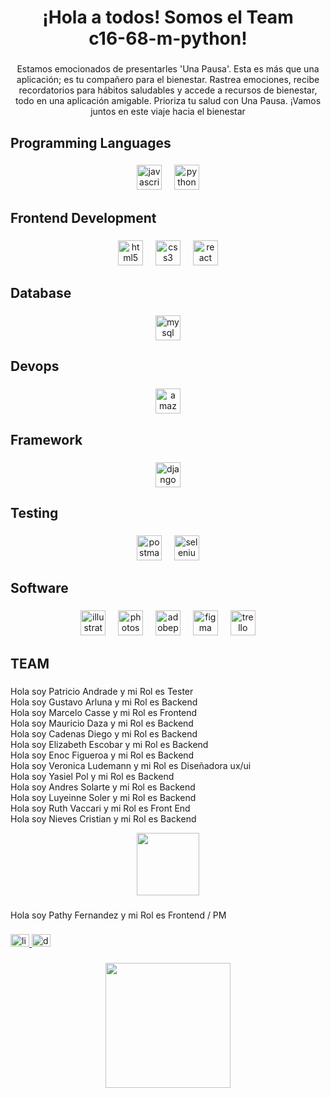 <h1 align="center">¡Hola a todos! Somos el Team<br> c16-68-m-python!</h1>

###

<p align="center">Estamos emocionados de presentarles 'Una Pausa'. Esta es más que una aplicación; es tu compañero para el bienestar. Rastrea emociones, recibe recordatorios para hábitos saludables y accede a recursos de bienestar, todo en una aplicación amigable. Prioriza tu salud con Una Pausa. ¡Vamos juntos en este viaje hacia el bienestar</p>

###

<h2 align="left">Programming Languages</h2>

###

<div align="center">
  <img src="https://cdn.jsdelivr.net/gh/devicons/devicon/icons/javascript/javascript-original.svg" height="40" alt="javascript logo"  />
  <img width="12" />
  <img src="https://skillicons.dev/icons?i=py" height="40" alt="python logo"  />
</div>

###

<h2 align="left">Frontend Development</h2>

###

<div align="center">
  <img src="https://cdn.jsdelivr.net/gh/devicons/devicon/icons/html5/html5-original.svg" height="40" alt="html5 logo"  />
  <img width="12" />
  <img src="https://cdn.jsdelivr.net/gh/devicons/devicon/icons/css3/css3-original.svg" height="40" alt="css3 logo"  />
  <img width="12" />
  <img src="https://cdn.jsdelivr.net/gh/devicons/devicon/icons/react/react-original.svg" height="40" alt="react logo"  />
</div>

###

<h2 align="left">Database</h2>

###

<div align="center">
  <img src="https://cdn.simpleicons.org/mysql/4479A1" height="40" alt="mysql logo"  />
</div>

###

<h2 align="left">Devops</h2>

###

<div align="center">
  <img src="https://skillicons.dev/icons?i=aws" height="40" alt="amazonwebservices logo"  />
</div>

###

<h2 align="left">Framework</h2>

###

<div align="center">
  <img src="https://skillicons.dev/icons?i=django" height="40" alt="django logo"  />
</div>

###

<h2 align="left">Testing</h2>

###

<div align="center">
  <img src="https://skillicons.dev/icons?i=postman" height="40" alt="postman logo"  />
  <img width="12" />
  <img src="https://skillicons.dev/icons?i=selenium" height="40" alt="selenium logo"  />
</div>

###

<h2 align="left">Software</h2>

###

<div align="center">
  <img src="https://cdn.jsdelivr.net/gh/devicons/devicon/icons/illustrator/illustrator-plain.svg" height="40" alt="illustrator logo"  />
  <img width="12" />
  <img src="https://cdn.jsdelivr.net/gh/devicons/devicon/icons/photoshop/photoshop-plain.svg" height="40" alt="photoshop logo"  />
  <img width="12" />
  <img src="https://skillicons.dev/icons?i=ps" height="40" alt="adobephotoshop logo"  />
  <img width="12" />
  <img src="https://skillicons.dev/icons?i=figma" height="40" alt="figma logo"  />
  <img width="12" />
  <img src="https://cdn.simpleicons.org/trello/0052CC" height="40" alt="trello logo"  />
</div>

###

<h2 align="left">TEAM</h2>

###

<p align="left">Hola soy Patricio Andrade y mi Rol es Tester<br>Hola soy Gustavo Arluna y mi Rol es Backend<br>Hola soy Marcelo Casse y mi Rol es Frontend<br>Hola soy Mauricio Daza y mi Rol es Backend<br>Hola soy Cadenas Diego y mi Rol es Backend<br>Hola soy Elizabeth Escobar y mi Rol es Backend<br>Hola soy Enoc Figueroa y mi Rol es Backend<br>Hola soy Veronica Ludemann y mi Rol es Diseñadora ux/ui<br>Hola soy Yasiel Pol y mi Rol es Backend<br>Hola soy Andres Solarte y mi Rol es Backend<br>Hola soy Luyeinne Soler y mi Rol es Backend<br>Hola soy Ruth Vaccari y mi Rol es Front End<br>Hola soy Nieves Cristian y mi Rol es Backend</p>

<div align="center">
  <img height="100" src="https://octodex.github.com/images/femalecodertocat.png"  />
</div>

###

<p align="left">Hola soy Pathy Fernandez y mi Rol es Frontend / PM</p>

###

<div align="left">
  <a href="www.linkedin.com/in/patricia-fernandez-rojas" target="_blank">
    <img src="https://raw.githubusercontent.com/maurodesouza/profile-readme-generator/master/src/assets/icons/social/linkedin/default.svg" width="30" height="20" alt="linkedin logo"  />
  </a>
  <a href="pathyfernandez" target="_blank">
    <img src="https://raw.githubusercontent.com/maurodesouza/profile-readme-generator/master/src/assets/icons/social/discord/default.svg" width="30" height="20" alt="discord logo"  />
  </a>
</div>

###
<div align="center">
  <img height="200" src="https://i.ytimg.com/vi/IeGa5-PcfMU/hq720.jpg?sqp=-oaymwE7CK4FEIIDSFryq4qpAy0IARUAAAAAGAElAADIQj0AgKJD8AEB-AH-CYAC0AWKAgwIABABGGUgZShlMA8=&rs=AOn4CLDMvP2k7FEOB5DlpvkdkQzm0u4ciQ"  />
</div>

###
